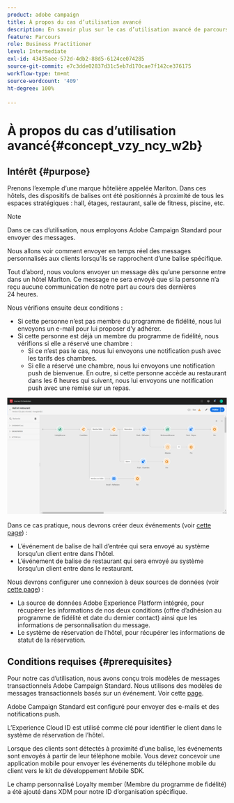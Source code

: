 ```yaml
---
product: adobe campaign
title: À propos du cas d’utilisation avancé
description: En savoir plus sur le cas d’utilisation avancé de parcours
feature: Parcours
role: Business Practitioner
level: Intermediate
exl-id: 43435aee-572d-4db2-88d5-6124ce074285
source-git-commit: e7c3dde02837d31c5eb7d170cae7f142ce376175
workflow-type: tm+mt
source-wordcount: '409'
ht-degree: 100%

---
```


# À propos du cas d’utilisation avancé{#concept_vzy_ncy_w2b}

## Intérêt {#purpose}

Prenons l’exemple d’une marque hôtelière appelée Marlton. Dans ces hôtels, des dispositifs de balises ont été positionnés à proximité de tous les espaces stratégiques : hall, étages, restaurant, salle de fitness, piscine, etc.

>[!NOTE]
>
>Dans ce cas d’utilisation, nous employons Adobe Campaign Standard pour envoyer des messages.

Nous allons voir comment envoyer en temps réel des messages personnalisés aux clients lorsqu’ils se rapprochent d’une balise spécifique.

Tout d’abord, nous voulons envoyer un message dès qu’une personne entre dans un hôtel Marlton. Ce message ne sera envoyé que si la personne n’a reçu aucune communication de notre part au cours des dernières 24 heures.

Nous vérifions ensuite deux conditions :

* Si cette personne n’est pas membre du programme de fidélité, nous lui envoyons un e-mail pour lui proposer d’y adhérer.
* Si cette personne est déjà un membre du programme de fidélité, nous vérifions si elle a réservé une chambre :
   * Si ce n’est pas le cas, nous lui envoyons une notification push avec les tarifs des chambres.
   * Si elle a réservé une chambre, nous lui envoyons une notification push de bienvenue. En outre, si cette personne accède au restaurant dans les 6 heures qui suivent, nous lui envoyons une notification push avec une remise sur un repas.

![](../assets/journeyuc2_29.png)

Dans ce cas pratique, nous devrons créer deux événements (voir [cette page](../usecase/configuring-the-events.md)) :

* L’événement de balise de hall d’entrée qui sera envoyé au système lorsqu’un client entre dans l’hôtel.
* L’événement de balise de restaurant qui sera envoyé au système lorsqu’un client entre dans le restaurant.

Nous devrons configurer une connexion à deux sources de données (voir [cette page](../usecase/configuring-the-data-sources.md)) :

* La source de données Adobe Experience Platform intégrée, pour récupérer les informations de nos deux conditions (offre d’adhésion au programme de fidélité et date du dernier contact) ainsi que les informations de personnalisation du message.
* Le système de réservation de l’hôtel, pour récupérer les informations de statut de la réservation.

## Conditions requises         {#prerequisites}

Pour notre cas d’utilisation, nous avons conçu trois modèles de messages transactionnels Adobe Campaign Standard. Nous utilisons des modèles de messages transactionnels basés sur un événement. Voir cette [page]().

Adobe Campaign Standard est configuré pour envoyer des e-mails et des notifications push.

L’Experience Cloud ID est utilisé comme clé pour identifier le client dans le système de réservation de l’hôtel.

Lorsque des clients sont détectés à proximité d’une balise, les événements sont envoyés à partir de leur téléphone mobile. Vous devez concevoir une application mobile pour envoyer les événements du téléphone mobile du client vers le kit de développement Mobile SDK.

Le champ personnalisé Loyalty member (Membre du programme de fidélité) a été ajouté dans XDM pour notre ID d’organisation spécifique.
